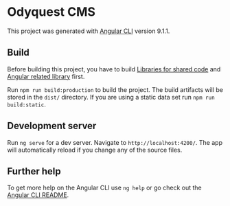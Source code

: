 # Odyquest CMS

This project was generated with [Angular CLI](https://github.com/angular/angular-cli) version 9.1.1.

## Build

Before building this project, you have to build [Libraries for shared code](../odyquest-shared/README.md) and [Angular related library](../odyquest-frontend-shared/README.md) first.

Run `npm run build:production` to build the project. The build artifacts will be stored in the `dist/` directory.
If you are using a static data set run `npm run build:static`.

<!-- (no tests available yet)
## Running unit tests

Run `ng test` to execute the unit tests via [Karma](https://karma-runner.github.io).

## Running end-to-end tests

Run `ng e2e` to execute the end-to-end tests via [Protractor](http://www.protractortest.org/).
-->

## Development server

Run `ng serve` for a dev server. Navigate to `http://localhost:4200/`. The app will automatically reload if you change any of the source files.

## Further help

To get more help on the Angular CLI use `ng help` or go check out the [Angular CLI README](https://github.com/angular/angular-cli/blob/master/README.md).

